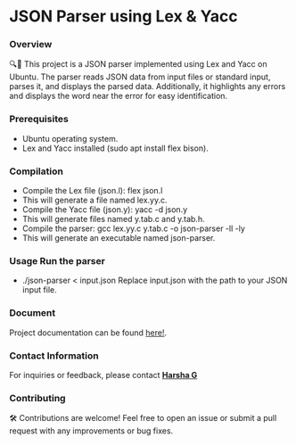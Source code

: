 # JSON Parser using Lex & Yacc

### Overview
🔍📄 This project is a JSON parser implemented using Lex and Yacc on Ubuntu. The parser reads JSON data from input files or standard input, parses it, and displays the parsed data. Additionally, it highlights any errors and displays the word near the error for easy identification.

### Prerequisites
- Ubuntu operating system.
- Lex and Yacc installed (sudo apt install flex bison).

### Compilation
- Compile the Lex file (json.l): flex json.l
- This will generate a file named lex.yy.c.
- Compile the Yacc file (json.y): yacc -d json.y
- This will generate files named y.tab.c and y.tab.h.
- Compile the parser: gcc lex.yy.c y.tab.c -o json-parser -ll -ly
- This will generate an executable named json-parser.

### Usage Run the parser
- ./json-parser < input.json
Replace input.json with the path to your JSON input file.

### Document
Project documentation can be found [here!](https://drive.google.com/file/d/1uxOyHRdZt6acDpSJiHbNwzTORLxZTxuC/view?usp=drive_link).

### Contact Information
For inquiries or feedback, please contact **[Harsha G](mailto:harshag3106@gmail.com)**

### Contributing
🛠️ Contributions are welcome! Feel free to open an issue or submit a pull request with any improvements or bug fixes.
